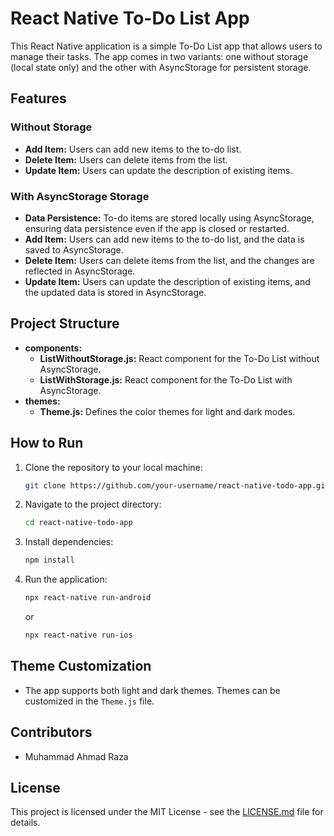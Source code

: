 # React Native To-Do List App

This React Native application is a simple To-Do List app that allows users to manage their tasks. The app comes in two variants: one without storage (local state only) and the other with AsyncStorage for persistent storage.

## Features

### Without Storage

- **Add Item:** Users can add new items to the to-do list.
- **Delete Item:** Users can delete items from the list.
- **Update Item:** Users can update the description of existing items.

### With AsyncStorage Storage

- **Data Persistence:** To-do items are stored locally using AsyncStorage, ensuring data persistence even if the app is closed or restarted.
- **Add Item:** Users can add new items to the to-do list, and the data is saved to AsyncStorage.
- **Delete Item:** Users can delete items from the list, and the changes are reflected in AsyncStorage.
- **Update Item:** Users can update the description of existing items, and the updated data is stored in AsyncStorage.

## Project Structure

- **components:**
  - **ListWithoutStorage.js:** React component for the To-Do List without AsyncStorage.
  - **ListWithStorage.js:** React component for the To-Do List with AsyncStorage.
- **themes:**
  - **Theme.js:** Defines the color themes for light and dark modes.

## How to Run

1. Clone the repository to your local machine:

    ```bash
    git clone https://github.com/your-username/react-native-todo-app.git
    ```

2. Navigate to the project directory:

    ```bash
    cd react-native-todo-app
    ```

3. Install dependencies:

    ```bash
    npm install
    ```

4. Run the application:

    ```bash
    npx react-native run-android
    ```

    or

    ```bash
    npx react-native run-ios
    ```

## Theme Customization

- The app supports both light and dark themes. Themes can be customized in the `Theme.js` file.

## Contributors

- Muhammad Ahmad Raza

## License

This project is licensed under the MIT License - see the [LICENSE.md](LICENSE.md) file for details.
